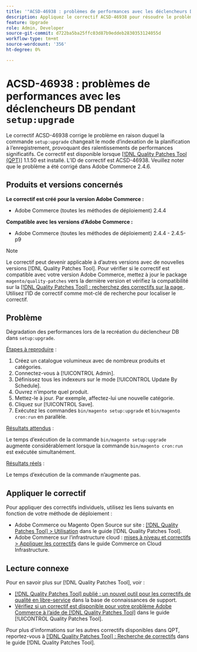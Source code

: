 ```yaml
---
title: '"ACSD-46938 : problèmes de performances avec les déclencheurs DB lors de "setup:upgrade"'
description: Appliquez le correctif ACSD-46938 pour résoudre le problème Adobe Commerce en raison duquel la commande "setup:upgrade" modifie le mode d’indexation de la planification à l’enregistrement, provoquant des ralentissements significatifs des performances.
feature: Upgrade
role: Admin, Developer
source-git-commit: d722ba5ba25ffc03d87b9eddeb2830353124055d
workflow-type: tm+mt
source-wordcount: '356'
ht-degree: 0%

---
```


# ACSD-46938 : problèmes de performances avec les déclencheurs DB pendant `setup:upgrade`

Le correctif ACSD-46938 corrige le problème en raison duquel la commande `setup:upgrade` changeait le mode d’indexation de la planification à l’enregistrement, provoquant des ralentissements de performances significatifs. Ce correctif est disponible lorsque [[!DNL Quality Patches Tool (QPT)]](https://experienceleague.adobe.com/en/docs/commerce-knowledge-base/kb/announcements/commerce-announcements/magento-quality-patches-released-new-tool-to-self-serve-quality-patches) 1.1.50 est installé. L’ID de correctif est ACSD-46938. Veuillez noter que le problème a été corrigé dans Adobe Commerce 2.4.6.

## Produits et versions concernés

**Le correctif est créé pour la version Adobe Commerce :**

* Adobe Commerce (toutes les méthodes de déploiement) 2.4.4

**Compatible avec les versions d’Adobe Commerce :**

* Adobe Commerce (toutes les méthodes de déploiement) 2.4.4 - 2.4.5-p9

>[!NOTE]
>
>Le correctif peut devenir applicable à d’autres versions avec de nouvelles versions [!DNL Quality Patches Tool]. Pour vérifier si le correctif est compatible avec votre version Adobe Commerce, mettez à jour le package `magento/quality-patches` vers la dernière version et vérifiez la compatibilité sur la [[!DNL Quality Patches Tool] : recherchez des correctifs sur la page ](https://experienceleague.adobe.com/tools/commerce-quality-patches/index.html). Utilisez l’ID de correctif comme mot-clé de recherche pour localiser le correctif.

## Problème

Dégradation des performances lors de la recréation du déclencheur DB dans `setup:upgrade`.

<u>Étapes à reproduire</u> :

1. Créez un catalogue volumineux avec de nombreux produits et catégories.
1. Connectez-vous à [!UICONTROL Admin].
1. Définissez tous les indexeurs sur le mode [!UICONTROL Update By Schedule].
1. Ouvrez n’importe quel produit.
1. Mettez-le à jour. Par exemple, affectez-lui une nouvelle catégorie.
1. Cliquez sur [!UICONTROL Save].
1. Exécutez les commandes `bin/magento setup:upgrade` et `bin/magento cron:run` en parallèle.

<u>Résultats attendus</u> :

Le temps d’exécution de la commande `bin/magento setup:upgrade` augmente considérablement lorsque la commande `bin/magento cron:run` est exécutée simultanément.

<u>Résultats réels</u> :

Le temps d’exécution de la commande n’augmente pas.

## Appliquer le correctif

Pour appliquer des correctifs individuels, utilisez les liens suivants en fonction de votre méthode de déploiement :

* Adobe Commerce ou Magento Open Source sur site : [[!DNL Quality Patches Tool] > Utilisation](https://experienceleague.adobe.com/docs/commerce-operations/tools/quality-patches-tool/usage.html) dans le guide [!DNL Quality Patches Tool].
* Adobe Commerce sur l’infrastructure cloud : [mises à niveau et correctifs > Appliquer les correctifs](https://experienceleague.adobe.com/docs/commerce-cloud-service/user-guide/develop/upgrade/apply-patches.html) dans le guide Commerce on Cloud Infrastructure.

## Lecture connexe

Pour en savoir plus sur [!DNL Quality Patches Tool], voir :

* [[!DNL Quality Patches Tool] publié : un nouvel outil pour les correctifs de qualité en libre-service](https://experienceleague.adobe.com/en/docs/commerce-knowledge-base/kb/announcements/commerce-announcements/magento-quality-patches-released-new-tool-to-self-serve-quality-patches) dans la base de connaissances de support.
* [Vérifiez si un correctif est disponible pour votre problème Adobe Commerce à l’aide de  [!DNL Quality Patches Tool]](/help/tools/quality-patches-tool/patches-available-in-qpt/check-patch-for-magento-issue-with-magento-quality-patches.md) dans le guide [!UICONTROL Quality Patches Tool].


Pour plus d&#39;informations sur les autres correctifs disponibles dans QPT, reportez-vous à [[!DNL Quality Patches Tool] : Recherche de correctifs](https://experienceleague.adobe.com/tools/commerce-quality-patches/index.html) dans le guide [!DNL Quality Patches Tool].
